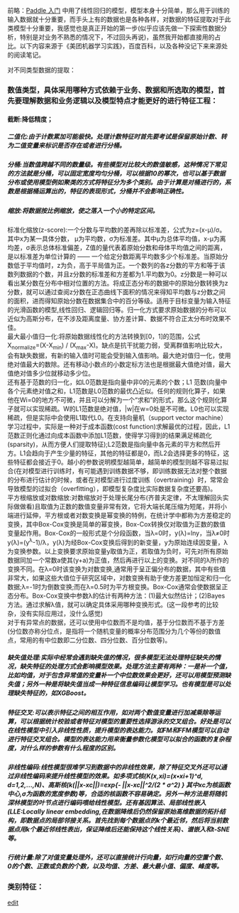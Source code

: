   前略：[Paddle 入门](https://saaavsaaa.github.io/aaa/Paddle_Begin.html) 中用了线性回归的模型，模型本身十分简单，那么用于训练的输入数据就十分重要，而手头上有的数据也是各种各样，对数据的特征提取对于此类模型十分重要，我感觉也是真正开始的第一步(似乎应该先做一下探索性数据分析，特别是对业务不熟悉的情况下，不过回头再说)，虽然我开始都直接用的占比。以下内容来源于《美团机器学习实践》，百度百科，以及各种没记下来来源处的阅读笔记。     

  对不同类型数据的提取：     

### 数值类型，具体采用哪种方式依赖于业务、数据和所选取的模型，首先要理解**数据**和**业务逻辑以**及**模型特点**才能更好的进行特征工程：   

#### 截断:降低精度；   

##### 二值化:由于计数累加可能极快。处理计数特征时首先要考试是保留原始计数、转为二值变量来标识是否存在或者进行分桶。     
##### 分桶:当数值跨越不同的数量级。有些模型对比较大的数值敏感，这种情况下常见的方法就是分桶，可以固定宽度均匀分桶，可以根据10的幂次，也可以基于数据分布或使用模型例如聚类的方式将特征分为多个类别。由于计算是对桶进行的，系数是根据桶运算出的，特征的表现形式，分桶并不会影响正确性。     
##### 缩放:将数据按比例缩放，使之落入一个小的特定区间。

  标准化缩放(z-score):一个分数与平均数的差再除以标准差，公式为z=(x-μ)/σ。其中x为某一具体分数， μ为平均数，σ为标准差。其中μ为总体平均值，x-μ为离均差，σ表示总体标准偏差，Z值的量代表着原始分数和母体平均值之间的距离，是以标准差为单位计算的 —— 一个给定分数距离平均数多少个标准差。当原始分数低于平均值时，z为负，高于平局值为正。一个数列的各z分数的平方和等于该数列数据的个数，并且z分数的标准差和方差都为1.平均数为0。z分数是一种可以看出某分数在分布中相对位置的方法。将成正态分布的数据中的原始分数转换为z分数，就可以通过查阅z分数在正态曲线下面积的情况来得知平均数与z分数之间的面积，进而得知原始分数在数据集合中的百分等级。适用于目标变量为输入特征的光滑函数的模型,线性回归、逻辑回归等。归一化方式要求原始数据的分布可以近似为高斯分布，在不涉及距离度量、协方差计算、数据不符合正太分布时效果不佳。    
  最大最小值归一化:将原始数据线性化的方法转换到[0，1]的范围，公式X<sub>normalize</sub>=(X-X<sub>min</sub>) / (X<sub>max</sub>-X)。缺点是抗干扰能力弱，受离群值影响比较大，会有缺失数据，有新的输入值时可能会受到输入值影响。最大绝对值归一化，使用绝对值最大的数除。还有移动小数点的小数定标方法也是根据最大值绝对值，最大值绝对值多少位就移动多少位。     
  还有基于范数的归一化，如L0范数是指向量中非0的元素的个数；L1 范数(向量中各个元素绝对值之和，L1范数是L0范数的最优凸近似。任何的规则化算子，如果他在Wi=0的地方不可微，并且可以分解为一个“求和”的形式，那么这个规则化算子就可以实现稀疏。W的L1范数是绝对值，|w|在w=0处是不可微。L0也可以实现稀疏，但是实际中会使用L1取代L0。在支持向量机（support vector machine）学习过程中，实际是一种对于成本函数(cost function)求解最优的过程，因此，L1范数正则化通过向成本函数中添加L1范数，使得学习得到的结果满足稀疏化(sparsity)，从而方便人们提取特征);L2范数是指向量中各元素的平方和然后开方。L1会趋向于产生少量的特征，其他的特征都是0，而L2会选择更多的特征，这些特征都会接近于0。越小的参数说明模型越简单，越简单的模型则越不容易过拟合(在对模型进行训练时，有可能遇到训练数据不够，即训练数据无法对整个数据的分布进行估计的时候，或者在对模型进行过度训练（overtraining）时，常常会导致模型的过拟合（overfitting），即模型复杂度比实际数据复杂度还要高)。     
  平方根缩放或对数缩放:对数缩放对于处理长尾分布(齐普夫定律，不太理解回头实际做做看)且取值为正数的数值变量非常有效，它将大端长尾压缩为短尾，并将小端进行延伸，平方根或者对数变换是幂变换的特例，在统计学中都称为方差稳定的变换，其中Box-Cox变换是简单的幂变换，Box-Cox转换仅对取值为正数的数值变量起作用。Box-Cox的一般形式是个分段函数，当λ=0时，y(λ)=lny，当λ≠0时y(λ)=(y<sup>λ</sup>-1)/λ，y(λ)为经Box-Cox变换后得到的新变量，y为原始连续因变量，λ为变换参数。以上变换要求原始变量y取值为正，若取值为负时，可先对所有原始数据同加一个常数a使其(y+a)为正值，然后再进行以上的变换。对不同的λ所作的变换不同。在λ=0时该变换为对数变换,通常用于呈正偏分布的数据，其中有些值非常大，如果这些大值位于研究区域中，对数变换有助于使方差更加恒定和归一化数据;λ=-1时为倒数变换;而在λ=0.5时为平方根变换。Box-Cox通常会使数据呈正态分布。Box-Cox变换中参数λ的估计有两种方法：(1)最大似然估计；(2)Bayes方法。通过求解λ值，就可以确定具体采用哪种变换形式。(这一段参考的比较杂，没有实际应用过，没什么感觉)    
  对于有异常点的数据，还可以使用中位数而不是均值，基于分位数而不基于方差(分位数亦称分位点，是指将一个随机变量的概率分布范围分为几个等份的数值点，常用的有中位数即二分位数、四分位数、百分位数等)。
##### 缺失值处理:实际中经常会遇到缺失值的情况，很多模型无法处理特征缺失的情况，缺失特征的处理方式会影响模型效果。处理方法主要有两种：一是补一个值，比如均值，对于包含异常值的变量补一个中位数效果会更好，还可以用模型预测缺失值；另外一种是将缺失值当成一种特征信息编码让模型学习。也有模型是可以处理缺失特征的，如XGBoost。     
##### 特征交叉:可以表示特征之间的相互作用，如对两个数值变量进行加减乘除等运算，可以根据统计校验或者特征对模型的重要性选择游泳的交叉组合。好处是可以在线性模型中引入非线性性质，提升模型的表达能力。如FM和FFM模型可以自动进行特征交叉组合。模型的表达能力用来衡量参数化模型可以拟合的函数的复杂程度，对什么样的参数有什么程度的区别。
##### 非线性编码:线性模型很难学习到数据中的非线性效果，除了特征交叉外还可以通过非线性编码来提升线性模型的效果。如多项式核(K(x,xi)=(x▪xi+1)^d, d=1,2,...,N)、高斯核(k(||x-xc||)=exp{- ||x-xc||^2/(2 * σ^2) } 其中xc为核函数中心,σ为函数的宽度参数)等，合适的核函数不容易确定。另外一种方法是将随机深林模型的叶节点进行编码喂给线性模型。还有基因算法、局部线性嵌入(LLE:Locally linear embedding,在数据降维后仍然保留原始高维数据的拓扑结构，即数据点的局部邻接关系。首先找到每个数据点的k个最近邻，然后将当前数据点用k个最近邻线性表出，保证降维后还能保持这个线性关系)、谱嵌入和t-SNE等。
##### 行统计量:除了对值变量处理外，还可以直接统计行向量，如行向量的空置个数、0的个数、正数或负数的个数，以及均值、方差、最大最小值、偏度、峰度等。

### 类别特征：


[edit](https://github.com/saaavsaaa/saaavsaaa.github.io/edit/master/aaa/Feature_Extraction.md)
